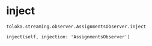 # inject
`toloka.streaming.observer.AssignmentsObserver.inject`

```
inject(self, injection: 'AssignmentsObserver')
```

